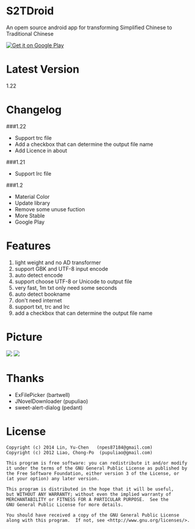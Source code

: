 S2TDroid
========
An opem source android app for transforming Simplified Chinese to Traditional Chinese

[![Get it on Google Play](http://www.android.com/images/brand/get_it_on_play_logo_small.png)](https://play.google.com/store/apps/details?id=com.npes87184.s2tdroid)

Latest Version
========
1.22

Changelog
========
###1.22
* Support trc file
* Add a checkbox that can determine the output file name
* Add Licence in about

###1.21
* Support lrc file

###1.2
* Material Color
* Update library
* Remove some unuse fuction
* More Stable
* Google Play

Features
========
1. light weight and no AD transformer
2. support GBK and UTF-8 input encode
3. auto detect encode
4. support choose UTF-8 or Unicode to output file
5. very fast, 1m txt only need some seconds
6. auto detect bookname
7. don't need internet
8. support txt, trc and lrc
9. add a checkbox that can determine the output file name

Picture
========
<img src="http://truth.bahamut.com.tw/s01/201504/04c9768080308bd9f74ba9824f4b5ecb.PNG">

<img src="http://truth.bahamut.com.tw/s01/201504/a8b995555987328c8c5c36c66bd2402e.PNG">

Thanks
========
* ExFilePicker (bartwell)
* JNovelDownloader (pupuliao)
* sweet-alert-dialog (pedant)

License
========
    Copyright (c) 2014 Lin, Yu-Chen   (npes87184@gmail.com)
    Copyright (c) 2012 Liao, Chong-Po  (pupuliao@gmail.com)

    This program is free software: you can redistribute it and/or modify
    it under the terms of the GNU General Public License as published by
    the Free Software Foundation, either version 3 of the License, or
    (at your option) any later version.

    This program is distributed in the hope that it will be useful,
    but WITHOUT ANY WARRANTY; without even the implied warranty of
    MERCHANTABILITY or FITNESS FOR A PARTICULAR PURPOSE.  See the
    GNU General Public License for more details.

    You should have received a copy of the GNU General Public License
    along with this program.  If not, see <http://www.gnu.org/licenses/>.